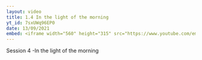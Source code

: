 ```yaml
---
layout: video
title: 1.4 In the light of the morning
yt_id: 7sxUWq96EP0
date: 13/09/2021
embed: <iframe width="560" height="315" src="https://www.youtube.com/embed/7sxUWq96EP0" title="YouTube video player" frameborder="0" allow="accelerometer; autoplay; clipboard-write; encrypted-media; gyroscope; picture-in-picture" allowfullscreen></iframe>
---
```

Session 4 -In the light of the morning


